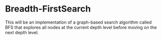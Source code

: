 # Breadth-FirstSearch
This will be an implementation of a graph-based search algorithm called BFS that explores all nodes at the current depth level before moving on the next depth level.
